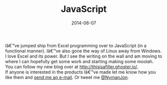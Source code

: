 ﻿---
date: 2014-06-07
title: JavaScript
tags: 
    - excel
    - vba
    - javascript
---

Iâ€™ve jumped ship from Excel programming over to JavaScript (in a
functional manner). Iâ€™ve also gone the way of Linux away from Windows. I
love Excel and its power. But I see the writing on the wall and am
moving to where I can hopefully get some work and starting making some
moolah. You can follow my new blog over at
<http://thisisafiller.ghoster.io/>.\
 If anyone is interested in the products Iâ€™ve made let me know how you
like them and [send me an e-mail](http://nymanjon@gmail.com). Or tweet
me [@NymanJon](https://twitter.com/NymanJon).
